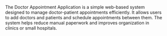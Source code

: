 The Doctor Appointment Application is a simple web-based system designed to manage doctor-patient appointments efficiently.
It allows users to add doctors and patients and schedule appointments between them.
The system helps reduce manual paperwork and improves organization in clinics or small hospitals.

